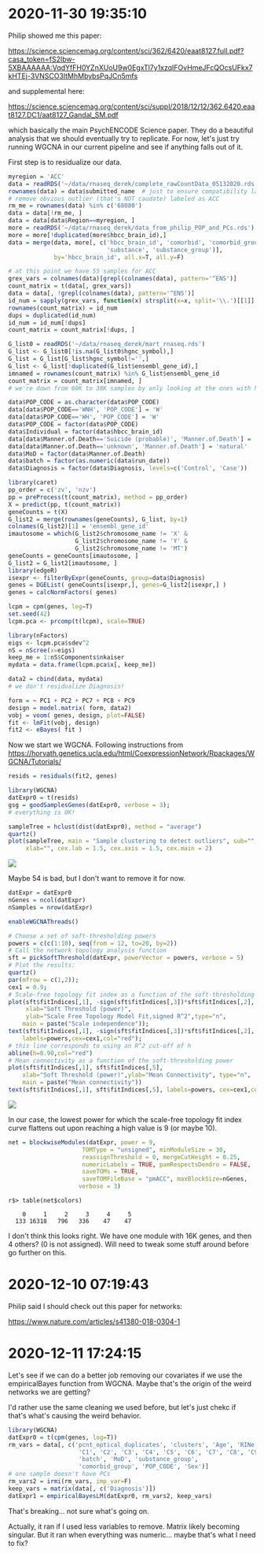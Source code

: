 # 2020-11-30 19:35:10

Philip showed me this paper:

https://science.sciencemag.org/content/sci/362/6420/eaat8127.full.pdf?casa_token=fS2Ibw-5XBAAAAAA:VqdYfFH0YZnXUoU9w0EgxTl7y1xzqIFOvHmeJFcQOcsUFkx7kHTEj-3VNSCO3ltMhMbybsPqJCn5mfs

and supplemental here:

https://science.sciencemag.org/content/sci/suppl/2018/12/12/362.6420.eaat8127.DC1/aat8127_Gandal_SM.pdf

which basically the main PsychENCODE Science paper. They do a beautiful analysis
that we should eventually try to replicate. For now, let's just try running
WGCNA in our current pipeline and see if anything falls out of it.

First step is to residualize our data.

```r
myregion = 'ACC'
data = readRDS('~/data/rnaseq_derek/complete_rawCountData_05132020.rds')
rownames(data) = data$submitted_name  # just to ensure compatibility later
# remove obvious outlier (that's NOT caudate) labeled as ACC
rm_me = rownames(data) %in% c('68080')
data = data[!rm_me, ]
data = data[data$Region==myregion, ]
more = readRDS('~/data/rnaseq_derek/data_from_philip_POP_and_PCs.rds')
more = more[!duplicated(more$hbcc_brain_id),]
data = merge(data, more[, c('hbcc_brain_id', 'comorbid', 'comorbid_group',
                            'substance', 'substance_group')],
             by='hbcc_brain_id', all.x=T, all.y=F)

# at this point we have 55 samples for ACC
grex_vars = colnames(data)[grepl(colnames(data), pattern='^ENS')]
count_matrix = t(data[, grex_vars])
data = data[, !grepl(colnames(data), pattern='^ENS')]
id_num = sapply(grex_vars, function(x) strsplit(x=x, split='\\.')[[1]][1])
rownames(count_matrix) = id_num
dups = duplicated(id_num)
id_num = id_num[!dups]
count_matrix = count_matrix[!dups, ]

G_list0 = readRDS('~/data/rnaseq_derek/mart_rnaseq.rds')
G_list <- G_list0[!is.na(G_list0$hgnc_symbol),]
G_list = G_list[G_list$hgnc_symbol!='',]
G_list <- G_list[!duplicated(G_list$ensembl_gene_id),]
imnamed = rownames(count_matrix) %in% G_list$ensembl_gene_id
count_matrix = count_matrix[imnamed, ]
# we're down from 60K to 38K samples by only looking at the ones with hgnc symbol. We might be losing too much here, so it's a step to reconsider in the future

data$POP_CODE = as.character(data$POP_CODE)
data[data$POP_CODE=='WNH', 'POP_CODE'] = 'W'
data[data$POP_CODE=='WH', 'POP_CODE'] = 'W'
data$POP_CODE = factor(data$POP_CODE)
data$Individual = factor(data$hbcc_brain_id)
data[data$Manner.of.Death=='Suicide (probable)', 'Manner.of.Death'] = 'Suicide'
data[data$Manner.of.Death=='unknown', 'Manner.of.Death'] = 'natural'
data$MoD = factor(data$Manner.of.Death)
data$batch = factor(as.numeric(data$run_date))
data$Diagnosis = factor(data$Diagnosis, levels=c('Control', 'Case'))

library(caret)
pp_order = c('zv', 'nzv')
pp = preProcess(t(count_matrix), method = pp_order)
X = predict(pp, t(count_matrix))
geneCounts = t(X)
G_list2 = merge(rownames(geneCounts), G_list, by=1)
colnames(G_list2)[1] = 'ensembl_gene_id'
imautosome = which(G_list2$chromosome_name != 'X' &
                   G_list2$chromosome_name != 'Y' &
                   G_list2$chromosome_name != 'MT')
geneCounts = geneCounts[imautosome, ]
G_list2 = G_list2[imautosome, ]
library(edgeR)
isexpr <- filterByExpr(geneCounts, group=data$Diagnosis)
genes = DGEList( geneCounts[isexpr,], genes=G_list2[isexpr,] ) 
genes = calcNormFactors( genes)

lcpm = cpm(genes, log=T)
set.seed(42)
lcpm.pca <- prcomp(t(lcpm), scale=TRUE)

library(nFactors)
eigs <- lcpm.pca$sdev^2
nS = nScree(x=eigs)
keep_me = 1:nS$Components$nkaiser
mydata = data.frame(lcpm.pca$x[, keep_me])

data2 = cbind(data, mydata)
# we don't residualize Diagnosis!

form = ~ PC1 + PC2 + PC7 + PC8 + PC9
design = model.matrix( form, data2)
vobj = voom( genes, design, plot=FALSE)
fit <- lmFit(vobj, design)
fit2 <- eBayes( fit )
```

Now we start we WGCNA. Following instructions from
https://horvath.genetics.ucla.edu/html/CoexpressionNetwork/Rpackages/WGCNA/Tutorials/


```r
resids = residuals(fit2, genes)

library(WGCNA)
datExpr0 = t(resids)
gsg = goodSamplesGenes(datExpr0, verbose = 3);
# everything is OK!

sampleTree = hclust(dist(datExpr0), method = "average")
quartz()
plot(sampleTree, main = "Sample clustering to detect outliers", sub="",
     xlab="", cex.lab = 1.5, cex.axis = 1.5, cex.main = 2)
```

![](images/2020-11-30-19-46-02.png)

Maybe 54 is bad, but I don't want to remove it for now.

```r
datExpr = datExpr0
nGenes = ncol(datExpr)
nSamples = nrow(datExpr)

enableWGCNAThreads()

# Choose a set of soft-thresholding powers
powers = c(c(1:10), seq(from = 12, to=20, by=2))
# Call the network topology analysis function
sft = pickSoftThreshold(datExpr, powerVector = powers, verbose = 5)
# Plot the results:
quartz()
par(mfrow = c(1,2));
cex1 = 0.9;
# Scale-free topology fit index as a function of the soft-thresholding power
plot(sft$fitIndices[,1], -sign(sft$fitIndices[,3])*sft$fitIndices[,2],
     xlab="Soft Threshold (power)",
     ylab="Scale Free Topology Model Fit,signed R^2",type="n",
    main = paste("Scale independence"));
text(sft$fitIndices[,1], -sign(sft$fitIndices[,3])*sft$fitIndices[,2],
    labels=powers,cex=cex1,col="red");
# this line corresponds to using an R^2 cut-off of h
abline(h=0.90,col="red")
# Mean connectivity as a function of the soft-thresholding power
plot(sft$fitIndices[,1], sft$fitIndices[,5],
    xlab="Soft Threshold (power)",ylab="Mean Connectivity", type="n",
    main = paste("Mean connectivity"))
text(sft$fitIndices[,1], sft$fitIndices[,5], labels=powers, cex=cex1,col="red")
```

![](images/2020-11-30-19-55-28.png)

In our case, the lowest power for which the scale-free topology fit index curve
flattens out upon reaching a high value is 9 (or maybe 10).

```r
net = blockwiseModules(datExpr, power = 9,
                     TOMType = "unsigned", minModuleSize = 30,
                     reassignThreshold = 0, mergeCutHeight = 0.25,
                     numericLabels = TRUE, pamRespectsDendro = FALSE,
                     saveTOMs = TRUE,
                     saveTOMFileBase = "pmACC", maxBlockSize=nGenes,
                    verbose = 3)
```

```
r$> table(net$colors)                                                                                                                                               

    0     1     2     3     4     5 
  133 16318   796   336    47    47 
```

I don't think this looks right. We have one module with 16K genes, and then 4
others? (0 is not assigned). Will need to tweak some stuff around before  go
further on this. 

# 2020-12-10 07:19:43

Philip said I should check out this paper for networks:

https://www.nature.com/articles/s41380-018-0304-1

# 2020-12-11 17:24:15

Let's see if we can do a better job removing our covariates if we use the
empiricalBayes function from WGCNA. Maybe that's the origin of the weird
networks we are getting?

I'd rather use the same cleaning we used before, but let's just chekc if that's
what's causing the weird behavior.

```r
library(WGCNA)
datExpr0 = t(cpm(genes, log=T))
rm_vars = data[, c('pcnt_optical_duplicates', 'clusters', 'Age', 'RINe', 'PMI',
                    'C1', 'C2', 'C3', 'C4', 'C5', 'C6', 'C7', 'C8', 'C9', 'C10',
                    'batch', 'MoD', 'substance_group',
                    'comorbid_group', 'POP_CODE', 'Sex')]
# one sample doesn't have PCs
rm_vars2 = irmi(rm_vars, imp_var=F) 
keep_vars = matrix(data[, c('Diagnosis')])
datExpr1 = empiricalBayesLM(datExpr0, rm_vars2, keep_vars)
```

That's breaking... not sure what's going on.

Actually, it ran if I used less variables to remove. Matrix likely becoming
singular. But it ran when everything was numeric... maybe that's what I need to
fix?












<!-- 
gsg = goodSamplesGenes(datExpr0, verbose = 3);
# everything is OK!

sampleTree = hclust(dist(datExpr0), method = "average")
quartz()
plot(sampleTree, main = "Sample clustering to detect outliers", sub="",
     xlab="", cex.lab = 1.5, cex.axis = 1.5, cex.main = 2)
```

![](images/2020-11-30-19-46-02.png)

Maybe 54 is bad, but I don't want to remove it for now.

```r
datExpr = datExpr0
nGenes = ncol(datExpr)
nSamples = nrow(datExpr)

enableWGCNAThreads()

# Choose a set of soft-thresholding powers
powers = c(c(1:10), seq(from = 12, to=20, by=2))
# Call the network topology analysis function
sft = pickSoftThreshold(datExpr, powerVector = powers, verbose = 5)
# Plot the results:
quartz()
par(mfrow = c(1,2));
cex1 = 0.9;
# Scale-free topology fit index as a function of the soft-thresholding power
plot(sft$fitIndices[,1], -sign(sft$fitIndices[,3])*sft$fitIndices[,2],
     xlab="Soft Threshold (power)",
     ylab="Scale Free Topology Model Fit,signed R^2",type="n",
    main = paste("Scale independence"));
text(sft$fitIndices[,1], -sign(sft$fitIndices[,3])*sft$fitIndices[,2],
    labels=powers,cex=cex1,col="red");
# this line corresponds to using an R^2 cut-off of h
abline(h=0.90,col="red")
# Mean connectivity as a function of the soft-thresholding power
plot(sft$fitIndices[,1], sft$fitIndices[,5],
    xlab="Soft Threshold (power)",ylab="Mean Connectivity", type="n",
    main = paste("Mean connectivity"))
text(sft$fitIndices[,1], sft$fitIndices[,5], labels=powers, cex=cex1,col="red")
```

![](images/2020-11-30-19-55-28.png)

In our case, the lowest power for which the scale-free topology fit index curve
flattens out upon reaching a high value is 9 (or maybe 10).

```r
net = blockwiseModules(datExpr, power = 9,
                     TOMType = "unsigned", minModuleSize = 30,
                     reassignThreshold = 0, mergeCutHeight = 0.25,
                     numericLabels = TRUE, pamRespectsDendro = FALSE,
                     saveTOMs = TRUE,
                     saveTOMFileBase = "pmACC", maxBlockSize=nGenes,
                    verbose = 3)
```

```
r$> table(net$colors)                                                                         -->